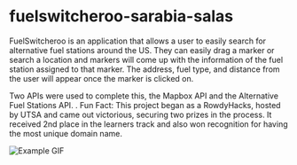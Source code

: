 # fuelswitcheroo-sarabia-salas

FuelSwitcheroo is an application that allows a user to easily search for alternative fuel stations around the US. They can easily drag a marker or search a location and markers will come up with the information of the fuel station assigned to that marker. The address, fuel type, and distance from the user will appear once the marker is clicked on.

Two APIs were used to complete this, the Mapbox API and the Alternative Fuel Stations API.
.
Fun Fact: This project began as a RowdyHacks, hosted by UTSA and came out victorious, securing two prizes in the process. It received 2nd place in the learners track and also won recognition for having the most unique domain name.


![Example GIF](imgs/fuelswitcheroo.GIF)